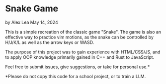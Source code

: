 # Snake Game

by Alex Lea
May 14, 2024

This is a simple recreation of the classic game "Snake".
The game is also an effective way to practice vim motions, as the snake
can be controlled by H/J/K/L as well as the arrow keys or WASD.

The purpose of this project was to gain experience with HTML/CSS/JS, and
to apply OOP knowledge primarily gained in C++ and Rust to JavaScript.

Feel free to submit issues, give suggestions, or take for personal use.*

*Please do not copy this code for a school project, or to train a LLM.

